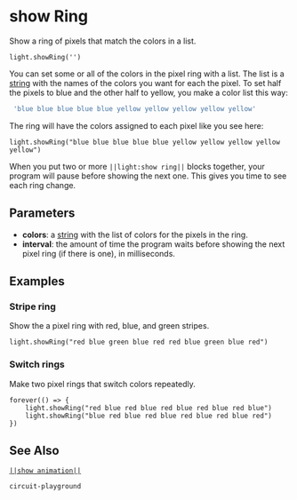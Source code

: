 # show Ring

Show a ring of pixels that match the colors in a list.

```sig
light.showRing('')

```

You can set some or all of the colors in the pixel ring with a list. The list is a [string](/types/string) with the names of the colors you want for each the pixel. To set half the pixels to blue and the other half to yellow, you make a color list this way:

```typescript
 'blue blue blue blue blue yellow yellow yellow yellow yellow'
```

The ring will have the colors assigned to each pixel like you see here:

```block
light.showRing("blue blue blue blue blue yellow yellow yellow yellow yellow")
```

When you put two or more `||light:show ring||` blocks together, your program will pause before showing the next one. This gives you time to see each ring change.

## Parameters

* **colors**: a [string](/types/string) with the list of colors for the pixels in the ring.
* **interval**: the amount of time the program waits before showing the next pixel ring (if there is one), in milliseconds.

## Examples

### Stripe ring

Show the a pixel ring with red, blue, and green stripes.

```blocks
light.showRing("red blue green blue red red blue green blue red")
```

### Switch rings

Make two pixel rings that switch colors repeatedly.

```blocks
forever(() => {
    light.showRing("red blue red blue red blue red blue red blue")
    light.showRing("blue red blue red blue red blue red blue red")
})
```

## See Also

[`||show animation||`](/reference/light/show-animation)

```package
circuit-playground
```